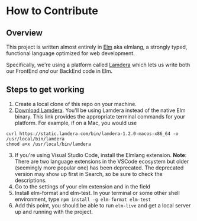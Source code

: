 # How to Contribute

## Overview
This project is written almost entirely in [Elm](https://elm-lang.org/) aka elmlang, a strongly typed, functional language optimized for web development.

Specifically, we're using a platform called [Lamdera](https://dashboard.lamdera.app/docs/overview) which lets us write both our FrontEnd _and_ our BackEnd code in Elm.

## Steps to get working

1. Create a local clone of this repo on your machine.
2. [Download Lamdera](https://dashboard.lamdera.app/docs/download). You'll be using Lamdera instead of the native Elm binary. This link provides the appropriate terminal commands for your platform. For example, if on a Mac, you would use
```
curl https://static.lamdera.com/bin/lamdera-1.2.0-macos-x86_64 -o /usr/local/bin/lamdera
chmod a+x /usr/local/bin/lamdera
```
3. If you're using Visual Studio Code, install the Elmlang extension. **Note**: There are two language extensions in the VSCode ecosystem but older (seemingly more popular one) has been deprecated. The deprecated version may show up first in Search, so be sure to check the descriptions.
4. Go to the settings of your elm extension and in the field
5. Install elm-format and elm-test. In your terminal or some other shell environment, type `npm install -g elm-format elm-test`
6. Add this point, you should be able to run `elm-live` and get a local server up and running with the project.







